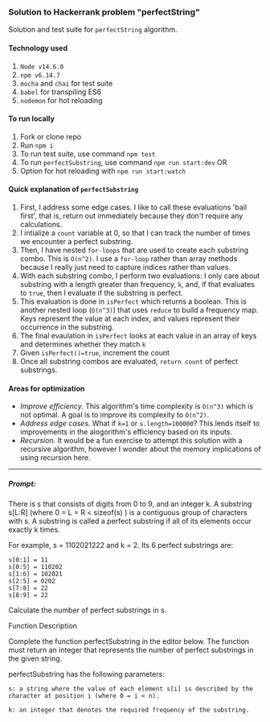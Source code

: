 ### Solution to Hackerrank problem "perfectString"

Solution and test suite for `perfectString` algorithm.

#### Technology used
1. `Node v14.6.0`
1. `npm v6.14.7`
1. `mocha` and `chai` for test suite
1. `babel` for transpiling ES6
1. `nodemon` for hot reloading

#### To run locally
1. Fork or clone repo
1. Run `npm i`
1. To run test suite, use command `npm test`
1. To run `perfectSubstring`, use command `npm run start:dev` OR
1. Option for hot reloading with `npm run start:watch`

#### Quick explanation of `perfectSubstring`
1. First, I address some edge cases. I like to call these evaluations 'bail first', that is, return out immediately because they don't require any calculations.
1. I intialize a `count` variable at 0, so that I can track the number of times we encounter a perfect substring.
1. Then, I have nested `for-loops` that are used to create each substring combo. This is `O(n^2)`. I use a `for-loop` rather than array methods because I really just need to capture indices rather than values.
1. With each substring combo, I perform two evaluations: I only care about substring with a length greater than frequency, `k`, and, if that evaluates to `true`, then I evaluate if the substring is perfect.
1. This evaluation is done in `isPerfect` which returns a boolean. This is another nested loop (`O(n^3)`) that uses `reduce` to build a frequency map. Keys represent the value at each index, and values represent their occurrence in the substring.
1. The final evaulation in `isPerfect` looks at each value in an array of keys and determines whether they match `k`
1. Given `isPerfect()=true`, increment the count
1. Once all substring combos are evaluated, `return count` of perfect substrings.

#### Areas for optimization
* *Improve efficiency.* This algorithm's time complexity is `O(n^3)` which is not optimal. A goal is to improve its complexity to `O(n^2)`.
* *Address edge cases.* What if `k=1` or `s.length=100000`? This lends itself to improvements in the alogorithm's efficiency based on its inputs.
* *Recursion.* It would be a fun exercise to attempt this solution with a recursive algorithm, however I wonder about the memory implications of using recursion here. 

***

##### Prompt: 
There is s that consists of digits from 0 to 9, and an integer k. A substring s[L:R] (where 0 = L = R < sizeof(s) ) is a contiguous group of characters with s.  A substring is called a perfect substring if all of its elements occur exactly k times. 

For example,  s = 1102021222 and k = 2. Its 6 perfect substrings are:

    s[0:1] = 11
    s[0:5] = 110202
    s[1:6] = 102021
    s[2:5] = 0202
    s[7:8] = 22
    s[8:9] = 22

Calculate the number of perfect substrings in s.

Function Description

Complete the function perfectSubstring in the editor below. The function must return an integer that represents the number of perfect substrings in the given string.

perfectSubstring has the following parameters:

    s: a string where the value of each element s[i] is described by the character at position i (where 0 = i < n).

    k: an integer that denotes the required frequency of the substring.
